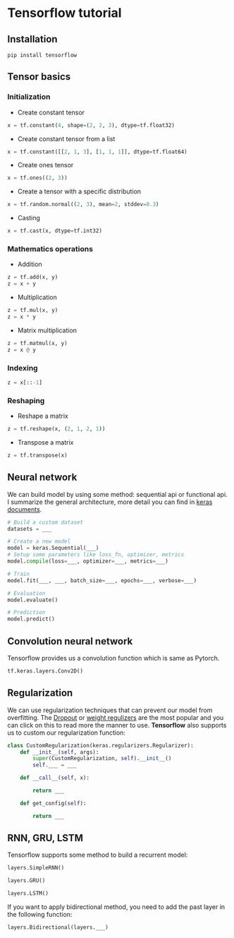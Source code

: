 # Tensorflow tutorial

## Installation
```
pip install tensorflow
```

## Tensor basics
### Initialization

- Create constant tensor
```python
x = tf.constant(4, shape=(2, 2, 3), dtype=tf.float32)
```
- Create constant tensor from a list
```python
x = tf.constant([[2, 1, 3], [1, 1, 1]], dtype=tf.float64)
```
- Create ones tensor
```python
x = tf.ones((2, 3))
```
- Create a tensor with a specific distribution
```python
x = tf.random.normal((2, 3), mean=2, stddev=0.3)
```
- Casting
```python
x = tf.cast(x, dtype=tf.int32)
```
### Mathematics operations

- Addition
```python
z = tf.add(x, y)
z = x + y
```
- Multiplication
```python
z = tf.mul(x, y)
z = x * y
```
- Matrix multiplication
```python
z = tf.matmul(x, y)
z = x @ y
```
### Indexing
```python
z = x[::-1]
```

### Reshaping

- Reshape a matrix
```python
z = tf.reshape(x, (2, 1, 2, 1))
```
- Transpose a matrix
```python
z = tf.transpose(x)
```

## Neural network
We can build model by using some method: sequential api or functional api. I summarize the general architecture, more detail 
you can find in [keras documents](https://keras.io/about/).

```python
# Build a custom dataset
datasets = ___

# Create a new model
model = keras.Sequential(___)
# Setup some parameters like loss_fn, optimizer, metrics 
model.compile(loss=___, optimizer=___, metrics=___)

# Train
model.fit(___, ___, batch_size=___, epochs=___, verbose=___)

# Evaluation
model.evaluate()

# Prediction
model.predict()
```

## Convolution neural network
Tensorflow provides us a convolution function which is same as Pytorch.
```python
tf.keras.layers.Conv2D()
```

## Regularization
We can use regularization techniques that can prevent our model from overfitting. The [Dropout](https://keras.io/api/layers/regularization_layers/dropout/) 
or [weight regulizers](https://keras.io/api/layers/regularizers/) are the most popular and you can click on this to read more the manner to use. **Tensorflow** 
also supports us to custom our regularization function:

```python
class CustomRegularization(keras.regularizers.Regularizer):
    def __init__(self, args):
        super(CustomRegularization, self).__init__()
        self.___ = ___

    def __call__(self, x):

        return ___

    def get_config(self):

        return ___
```

## RNN, GRU, LSTM
Tensorflow supports some method to build a recurrent model:
```python
layers.SimpleRNN()

layers.GRU()

layers.LSTM()
```

If you want to apply bidirectional method, you need to add the past layer 
in the following function:
```python
layers.Bidirectional(layers.___)
```